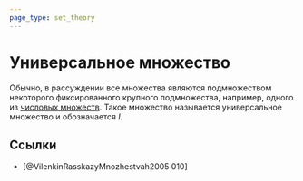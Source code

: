 ```yaml
---
page_type: set_theory
---
```


# Универсальное множество

Обычно, в рассуждении все множества являются подмножеством некоторого фиксированного крупного подмножества, например, одного из [числовых множеств]([[20221030192444]]). Такое множество называется универсальное множество и обозначается $I$.


## Ссылки

* [@VilenkinRasskazyMnozhestvah2005 010]
